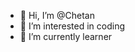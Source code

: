- 👋 Hi, I’m @Chetan
- 👀 I’m interested in coding
- 🌱 I’m currently learner


<!---
Nitinsharwal/Nitinsharwal is a ✨ special ✨ repository because its `README.md` (this file) appears on your GitHub profile.
You can click the Preview link to take a look at your changes.
--->
